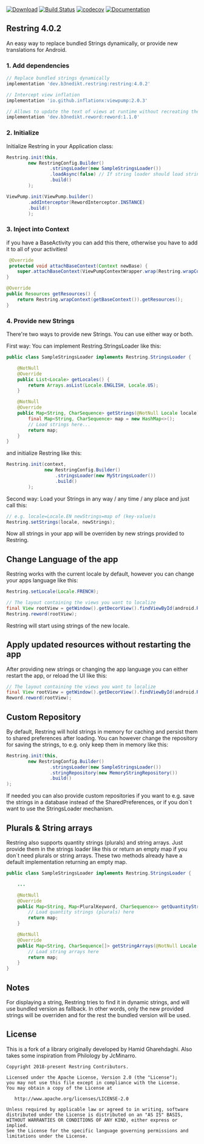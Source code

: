 [![Download](https://api.bintray.com/packages/b3nedikt/restring/restring/images/download.svg?version=4.0.2)](https://bintray.com/b3nedikt/restring/restring/4.0.2/link)
[![Build Status](https://travis-ci.org/B3nedikt/restring.svg?branch=master)](https://travis-ci.org/B3nedikt/restring)
[![codecov](https://codecov.io/gh/B3nedikt/restring/branch/master/graph/badge.svg)](https://codecov.io/gh/B3nedikt/restring)
[![Documentation](https://img.shields.io/badge/docs-documentation-green.svg)](https://b3nedikt.github.io/restring/)

## Restring 4.0.2

An easy way to replace bundled Strings dynamically, or provide new translations for Android.

### 1. Add dependencies

```groovy
// Replace bundled strings dynamically
implementation 'dev.b3nedikt.restring:restring:4.0.2'

// Intercept view inflation
implementation 'io.github.inflationx:viewpump:2.0.3'

// Allows to update the text of views at runtime without recreating the activity
implementation 'dev.b3nedikt.reword:reword:1.1.0'
```

### 2. Initialize

Initialize Restring in your Application class:

```java
Restring.init(this,
        new RestringConfig.Builder()
                .stringsLoader(new SampleStringsLoader())
                .loadAsync(false) // If string loader should load strings asynchronously, default true
                .build()
        );

ViewPump.init(ViewPump.builder()
        .addInterceptor(RewordInterceptor.INSTANCE)
        .build()
        );
```

### 3. Inject into Context

if you have a BaseActivity you can add this there, otherwise you have to add it to all of your activities!

```java
 @Override
 protected void attachBaseContext(Context newBase) {
    super.attachBaseContext(ViewPumpContextWrapper.wrap(Restring.wrapContext(newBase)));
}

@Override
public Resources getResources() {
    return Restring.wrapContext(getBaseContext()).getResources();
}
```

### 4. Provide new Strings

There're two ways to provide new Strings. You can use either way or both.

First way: You can implement Restring.StringsLoader like this:

```java
public class SampleStringsLoader implements Restring.StringsLoader {

    @NotNull
    @Override
    public List<Locale> getLocales() {
        return Arrays.asList(Locale.ENGLISH, Locale.US);
    }

    @NotNull
    @Override
    public Map<String, CharSequence> getStrings(@NotNull Locale locale) {
        final Map<String, CharSequence> map = new HashMap<>();
        // Load strings here...
        return map;
    }
}
```

and initialize Restring like this:

```java
Restring.init(context,
              new RestringConfig.Builder()
                  .stringsLoader(new MyStringsLoader())
                  .build()
        );
```

Second way:
Load your Strings in any way / any time / any place and just call this:

```java
// e.g. locale=Locale.EN newStrings=map of (key-value)s
Restring.setStrings(locale, newStrings);
```

Now all strings in your app will be overriden by new strings provided to Restring.

## Change Language of the app

Restring works with the current locale by default, however you can change your apps language like this:

```java
Restring.setLocale(Locale.FRENCH);

// The layout containing the views you want to localize
final View rootView = getWindow().getDecorView().findViewById(android.R.id.content);
Restring.reword(rootView);
```

Restring will start using strings of the new locale.

## Apply updated resources without restarting the app

After providing new strings or changing the app language you can either restart the app,
or reload the UI like this:

```java
// The layout containing the views you want to localize
final View rootView = getWindow().getDecorView().findViewById(android.R.id.content);
Reword.reword(rootView);
```

## Custom Repository

By default, Restring will hold strings in memory for caching and persist them to shared preferences after loading.
You can however change the repository for saving the strings, to e.g. only keep them in memory like this:

```java
Restring.init(this,
        new RestringConfig.Builder()
                .stringsLoader(new SampleStringsLoader())
                .stringRepository(new MemoryStringRepository())
                .build()
);
```

If needed you can also provide custom repositories if you want to e.g. save the strings in a database
instead of the SharedPreferences, or if you don´t want to use the StringsLoader mechanism.

## Plurals & String arrays

Restring also supports quantity strings (plurals) and string arrays.
Just provide them in the strings loader like this or return an empty map if you don´t need plurals or string arrays.
These two methods already have a default implementation returning an empty map.

```java
public class SampleStringsLoader implements Restring.StringsLoader {

    ...

    @NotNull
    @Override
    public Map<String, Map<PluralKeyword, CharSequence>> getQuantityStrings(@NotNull Locale locale) {
        // Load quantity strings (plurals) here
        return map;
    }

    @NotNull
    @Override
    public Map<String, CharSequence[]> getStringArrays(@NotNull Locale locale) {
        // Load string arrays here
        return map;
    }
}
```

## Notes

For displaying a string, Restring tries to find it in dynamic strings, and will use bundled version as fallback.
In other words, only the new provided strings will be overriden and for the rest the bundled version will be used.

## License

This is a fork of a library originally developed by Hamid Gharehdaghi.
Also takes some inspiration from Philology by JcMinarro.

```
Copyright 2018-present Restring Contributors.

Licensed under the Apache License, Version 2.0 (the "License");
you may not use this file except in compliance with the License.
You may obtain a copy of the License at

   http://www.apache.org/licenses/LICENSE-2.0

Unless required by applicable law or agreed to in writing, software
distributed under the License is distributed on an "AS IS" BASIS,
WITHOUT WARRANTIES OR CONDITIONS OF ANY KIND, either express or implied.
See the License for the specific language governing permissions and
limitations under the License.
```

